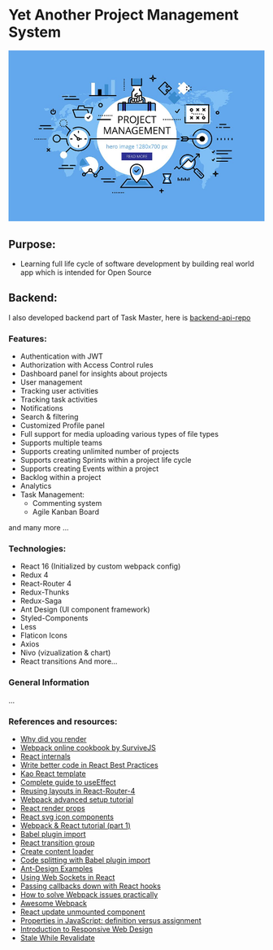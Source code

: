 # Yet Another Project Management System

![Agile Project Management System](./public/project-management.jpg)

## Purpose:

- Learning full life cycle of software development by building real world app which is intended for Open Source

## Backend:

I also developed backend part of Task Master, here is [backend-api-repo](https://github.com/humoyun/taskmaster-api)

### Features:

- Authentication with JWT
- Authorization with Access Control rules
- Dashboard panel for insights about projects
- User management
- Tracking user activities
- Tracking task activities
- Notifications
- Search & filtering
- Customized Profile panel
- Full support for media uploading various types of file types
- Supports multiple teams
- Supports creating unlimited number of projects
- Supports creating Sprints within a project life cycle
- Supports creating Events within a project
- Backlog within a project
- Analytics
- Task Management:
  - Commenting system
  - Agile Kanban Board

and many more ...

### Technologies:

- React 16 (Initialized by custom webpack config)
- Redux 4
- React-Router 4
- Redux-Thunks
- Redux-Saga
- Ant Design (UI component framework)
- Styled-Components
- Less
- Flaticon Icons
- Axios
- Nivo (vizualization & chart)
- React transitions
  And more...

### General Information

...

### References and resources:

- [Why did you render](https://www.npmjs.com/package/@welldone-software/why-did-you-render)
- [Webpack online cookbook by SurviveJS](https://survivejs.com/webpack/)
- [React internals](http://www.mattgreer.org/articles/react-internals-part-one-basic-rendering/)
- [Write better code in React Best Practices](https://blog.bitsrc.io/how-to-write-better-code-in-react-best-practices-b8ca87d462b0)
- [Kao React template](https://github.com/adhityasan/kao-react-template)
- [Complete guide to useEffect](https://overreacted.io/a-complete-guide-to-useeffect)
- [Reusing layouts in React-Router-4](https://simonsmith.io/reusing-layouts-in-react-router-4)
- [Webpack advanced setup tutorial](https://www.robinwieruch.de/webpack-advanced-setup-tutorial)
- [React render props](https://www.robinwieruch.de/react-render-props)
- [React svg icon components](https://www.robinwieruch.de/react-svg-icon-components)
- [Webpack & React tutorial (part 1)](https://www.toptal.com/react/webpack-react-tutorial-pt-1)
- [Babel plugin import](https://github.com/ant-design/babel-plugin-import)
- [React transition group](https://reactcommunity.org/react-transition-group)
- [Create content loader](http://danilowoz.com/create-content-loader/)
- [Code splitting with Babel plugin import](https://reacttraining.com/react-router/web/guides/code-splitting)
- [Ant-Design Examples](https://github.com/ant-design/ant-design/blob/master/components/layout/demo/responsive.md)
- [Using Web Sockets in React](https://dev.to/finallynero/using-websockets-in-react-4fkp)
- [Passing callbacks down with React hooks](https://medium.com/trabe/passing-callbacks-down-with-react-hooks-4723c4652aff)
- [How to solve Webpack issues practically](https://www.freecodecamp.org/news/how-to-solve-webpack-problems-the-practical-case-79fb676417f4/)
- [Awesome Webpack](https://github.com/webpack-contrib/awesome-webpack)
- [React update unmounted component](https://www.debuggr.io/react-update-unmounted-component)
- [Properties in JavaScript: definition versus assignment](https://2ality.com/2012/08/property-definition-assignment.html)
- [Introduction to Responsive Web Design](https://www.toptal.com/responsive-web/introduction-to-responsive-web-design-pseudo-elements-media-queries)
- [Stale While Revalidate](https://www.toptal.com/react-hooks/stale-while-revalidate)
